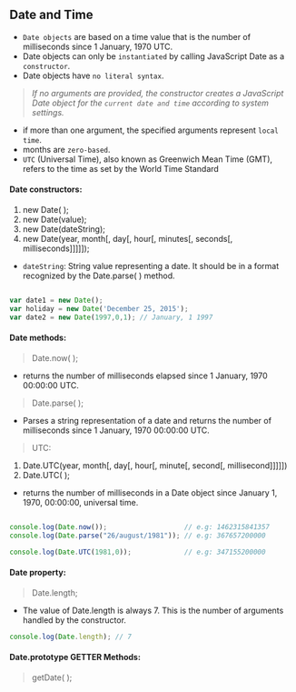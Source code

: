 ## Date and Time

* `Date objects` are based on a time value that is the number of milliseconds since 1 January, 1970 UTC.
* Date objects can only be `instantiated` by calling JavaScript Date as a `constructor`.
* Date objects have `no literal syntax`.

> _If no arguments are provided, the constructor creates a JavaScript Date object for the `current date and time` according to system settings._

* if more than one argument, the specified arguments represent `local time`.
* months are `zero-based`.
* `UTC` (Universal Time), also known as Greenwich Mean Time (GMT), refers to the time as set by the World Time Standard


#### Date constructors:

1. new Date( );
2. new Date(value);
3. new Date(dateString);
4. new Date(year, month[, day[, hour[, minutes[, seconds[, milliseconds]]]]]);

* `dateString`: String value representing a date. It should be in a format recognized by the Date.parse( ) method.

```js

var date1 = new Date();
var holiday = new Date('December 25, 2015');
var date2 = new Date(1997,0,1); // January, 1 1997

```


#### Date methods:

> Date.now( );
* returns the number of milliseconds elapsed since 1 January, 1970 00:00:00 UTC.

> Date.parse( );
* Parses a string representation of a date and returns the number of milliseconds since 1 January, 1970 00:00:00 UTC.

> UTC:
1. Date.UTC(year, month[, day[, hour[, minute[, second[, millisecond]]]]])
2. Date.UTC( );
* returns the number of milliseconds in a Date object since January 1, 1970, 00:00:00, universal time.

```js

console.log(Date.now());                   // e.g: 1462315841357
console.log(Date.parse("26/august/1981")); // e.g: 367657200000

console.log(Date.UTC(1981,0));             // e.g: 347155200000

```

#### Date property:

> Date.length;
* The value of Date.length is always 7. This is the number of arguments handled by the constructor.
```js
console.log(Date.length); // 7
```

#### Date.prototype GETTER Methods:

> getDate( );